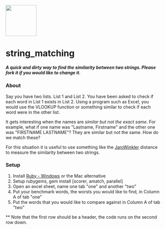 <img src="https://github.com/ebbflowgo/string_matching/blob/master/string_matcher.PNG" width="100px">

string_matching
===============

##### A quick and dirty way to find the similarity between two strings. Please fork it if you would like to change it.

### About

Say you have two lists. List 1 and List 2. You have been asked to check if each word in List 1 exists in List 2. Using a program such as Excel, you would use the VLOOKUP function or something similar to check if each word were in the other list. 

It gets interesting when the names are *similar but not the exact same*. For example, what if one name was "Lastname, Firstname" and the other one was "FIRSTNAME LASTNAME"? They are similar but not the same. How do we match these?

For this situation it is useful to use something like the [JaroWinkler](http://en.wikipedia.org/wiki/Jaro%E2%80%93Winkler_distance) distance to measure the similarity between two strings. 


### Setup

1. Install [Ruby - Windows](http://rubyinstaller.org/)  or the Mac alternative
2. Setup rubygems, gem install [scorer, amatch, parallel]
3. Open an excel sheet, name one tab "one" and another "two"
4. Put your benchmark words, the worsts you would like to find, in Column A of tab "one"
5. Put the words that you would like to compare against in Column A of tab "two"

** Note that the first row should be a header, the code runs on the second row down.

